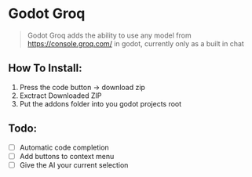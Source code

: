 # Godot Groq
> Godot Groq adds the ability to use any model from https://console.groq.com/ in godot, currently only as a built in chat

## How To Install:
1. Press the code button -> download zip
2. Exctract Downloaded ZIP
3. Put the addons folder into you godot projects root

## Todo:
- [ ] Automatic code completion
- [ ] Add buttons to context menu
- [ ] Give the AI your current selection
